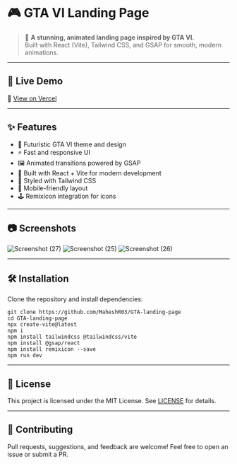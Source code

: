# 🎮 GTA VI Landing Page

> 🚗 **A stunning, animated landing page inspired by GTA VI.**<br>
> Built with React (Vite), Tailwind CSS, and GSAP for smooth, modern animations.

---

## 🚀 Live Demo

🔗 [View on Vercel](https://gta-landing-page-gilt.vercel.app/)

---

## ✨ Features

- 🎨 Futuristic GTA VI theme and design
- ⚡ Fast and responsive UI
- 🖼️ Animated transitions powered by GSAP
- 🧩 Built with React + Vite for modern development
- 💨 Styled with Tailwind CSS
- 📱 Mobile-friendly layout
- 🕹️ Remixicon integration for icons

---

## 📷 Screenshots

![Screenshot (27)](https://github.com/user-attachments/assets/6f2306bf-4525-4d6f-bff4-6903e3b1d7e7)
![Screenshot (25)](https://github.com/user-attachments/assets/e5a85d7e-b342-4723-af2a-0738858ad92d)
![Screenshot (26)](https://github.com/user-attachments/assets/ddc62216-6893-4f62-ab13-8d684b98d8f1)

---

## 🛠️ Installation

Clone the repository and install dependencies:

```shell
git clone https://github.com/MaheshR03/GTA-landing-page
cd GTA-landing-page
npx create-vite@latest
npm i
npm install tailwindcss @tailwindcss/vite
npm install @gsap/react
npm install remixicon --save
npm run dev
```

---

## 📄 License

This project is licensed under the MIT License. See [LICENSE](./LICENSE) for details.

---

## 🙌 Contributing

Pull requests, suggestions, and feedback are welcome! Feel free to open an issue or submit a PR.
